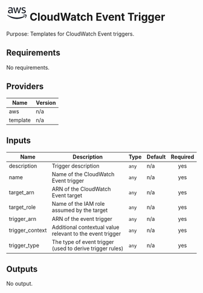 # ![AWS](aws-logo.png) CloudWatch Event Trigger

Purpose: Templates for CloudWatch Event triggers.

## Requirements

No requirements.

## Providers

| Name | Version |
|------|---------|
| aws | n/a |
| template | n/a |

## Inputs

| Name | Description | Type | Default | Required |
|------|-------------|------|---------|:--------:|
| description | Trigger description | `any` | n/a | yes |
| name | Name of the CloudWatch Event trigger | `any` | n/a | yes |
| target\_arn | ARN of the CloudWatch Event target | `any` | n/a | yes |
| target\_role | Name of the IAM role assumed by the target | `any` | n/a | yes |
| trigger\_arn | ARN of the event trigger | `any` | n/a | yes |
| trigger\_context | Additional contextual value relevant to the event trigger | `any` | n/a | yes |
| trigger\_type | The type of event trigger (used to derive trigger rules) | `any` | n/a | yes |

## Outputs

No output.

